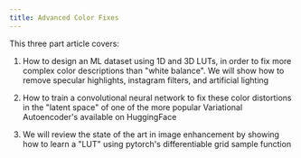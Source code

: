 ```yaml
---
title: Advanced Color Fixes 
---
```


This three part article covers:

1. How to design an ML dataset using 1D and 3D LUTs, in order to fix more complex color descriptions than "white balance". We 
will show how to remove specular highlights, instagram filters, and artificial lighting

2. How to train a convolutional neural network to fix these color distortions in the "latent space" of one of the more popular
Variational Autoencoder's available on HuggingFace

3. We will review the state of the art in image enhancement by showing how to learn a "LUT" using pytorch's differentiable 
grid sample function  

